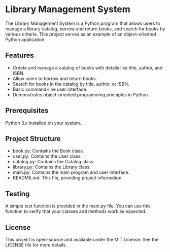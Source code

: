 # Library Management System

The Library Management System is a Python program that allows users to manage a library catalog, borrow and return books, and search for books by various criteria. This project serves as an example of an object-oriented Python application.

## Features

- Create and manage a catalog of books with details like title, author, and ISBN.
- Allow users to borrow and return books.
- Search for books in the catalog by title, author, or ISBN.
- Basic command-line user interface.
- Demonstrates object-oriented programming principles in Python.

## Prerequisites

Python 3.x installed on your system.

## Project Structure

- book.py: Contains the Book class.
- user.py: Contains the User class.
- catalog.py: Contains the Catalog class.
- library.py: Contains the Library class.
- main.py: Contains the main program and user interface.
- README.md: This file, providing project information.

## Testing

A simple test function is provided in the main.py file. You can use this function to verify that your classes and methods work as expected.

## License

This project is open-source and available under the MIT License. See the LICENSE file for more details.
